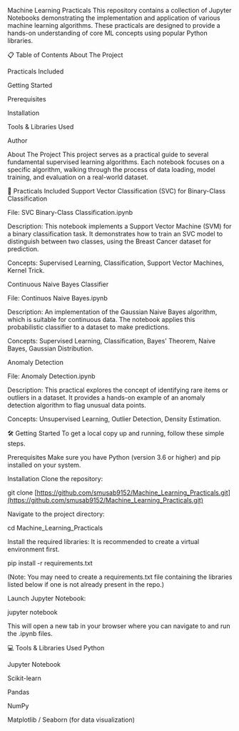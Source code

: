 Machine Learning Practicals
This repository contains a collection of Jupyter Notebooks demonstrating the implementation and application of various machine learning algorithms. These practicals are designed to provide a hands-on understanding of core ML concepts using popular Python libraries.

📋 Table of Contents
About The Project

Practicals Included

Getting Started

Prerequisites

Installation

Tools & Libraries Used

Author

About The Project
This project serves as a practical guide to several fundamental supervised learning algorithms. Each notebook focuses on a specific algorithm, walking through the process of data loading, model training, and evaluation on a real-world dataset.

🚀 Practicals Included
Support Vector Classification (SVC) for Binary-Class Classification

File: SVC Binary-Class Classification.ipynb

Description: This notebook implements a Support Vector Machine (SVM) for a binary classification task. It demonstrates how to train an SVC model to distinguish between two classes, using the Breast Cancer dataset for prediction.

Concepts: Supervised Learning, Classification, Support Vector Machines, Kernel Trick.

Continuous Naive Bayes Classifier

File: Continuos Naive Bayes.ipynb

Description: An implementation of the Gaussian Naive Bayes algorithm, which is suitable for continuous data. The notebook applies this probabilistic classifier to a dataset to make predictions.

Concepts: Supervised Learning, Classification, Bayes' Theorem, Naive Bayes, Gaussian Distribution.

Anomaly Detection

File: Anomaly Detection.ipynb

Description: This practical explores the concept of identifying rare items or outliers in a dataset. It provides a hands-on example of an anomaly detection algorithm to flag unusual data points.

Concepts: Unsupervised Learning, Outlier Detection, Density Estimation.

🛠️ Getting Started
To get a local copy up and running, follow these simple steps.

Prerequisites
Make sure you have Python (version 3.6 or higher) and pip installed on your system.

Installation
Clone the repository:

git clone [https://github.com/smusab9152/Machine_Learning_Practicals.git](https://github.com/smusab9152/Machine_Learning_Practicals.git)

Navigate to the project directory:

cd Machine_Learning_Practicals

Install the required libraries:
It is recommended to create a virtual environment first.

pip install -r requirements.txt

(Note: You may need to create a requirements.txt file containing the libraries listed below if one is not already present in the repo.)

Launch Jupyter Notebook:

jupyter notebook

This will open a new tab in your browser where you can navigate to and run the .ipynb files.

💻 Tools & Libraries Used
Python

Jupyter Notebook

Scikit-learn

Pandas

NumPy

Matplotlib / Seaborn (for data visualization)
